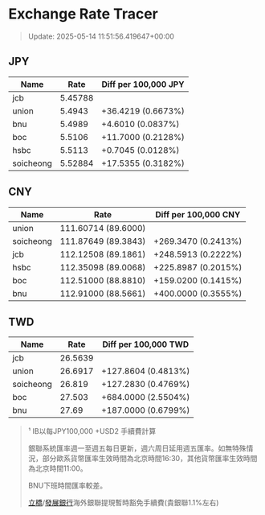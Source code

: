 # Exchange Rate Tracer

> Update: 2025-05-14 11:51:56.419647+00:00

## JPY

| Name      |    Rate | Diff per 100,000 JPY   |
|-----------|---------|------------------------|
| jcb       | 5.45788 |                        |
| union     | 5.4943  | +36.4219 (0.6673%)     |
| bnu       | 5.4989  | +4.6010 (0.0837%)      |
| boc       | 5.5106  | +11.7000 (0.2128%)     |
| hsbc      | 5.5113  | +0.7045 (0.0128%)      |
| soicheong | 5.52884 | +17.5355 (0.3182%)     |

## CNY

| Name      | Rate                | Diff per 100,000 CNY   |
|-----------|---------------------|------------------------|
| union     | 111.60714	(89.6000) |                        |
| soicheong | 111.87649	(89.3843) | +269.3470 (0.2413%)    |
| jcb       | 112.12508	(89.1861) | +248.5913 (0.2222%)    |
| hsbc      | 112.35098	(89.0068) | +225.8987 (0.2015%)    |
| boc       | 112.51000	(88.8810) | +159.0200 (0.1415%)    |
| bnu       | 112.91000	(88.5661) | +400.0000 (0.3555%)    |

## TWD

| Name      |    Rate | Diff per 100,000 TWD   |
|-----------|---------|------------------------|
| jcb       | 26.5639 |                        |
| union     | 26.6917 | +127.8604 (0.4813%)    |
| soicheong | 26.819  | +127.2830 (0.4769%)    |
| boc       | 27.503  | +684.0000 (2.5504%)    |
| bnu       | 27.69   | +187.0000 (0.6799%)    |


> ¹ IB以每JPY100,000 +USD2 手續費計算
>
> 銀聯系統匯率週一至週五每日更新，週六周日延用週五匯率。如無特殊情況，部分歐系貨幣匯率生效時間為北京時間16:30，其他貨幣匯率生效時間為北京時間11:00。
>
> BNU下班時間匯率較差。
>
> [立橋](https://www.wlbank.com.mo/uploads/ueditor/file/20181211/1544536513900230.pdf)/[發展銀行](https://www.mdb.com.mo/Service_Charges_20230728.pdf)海外銀聯提現暫時豁免手續費(貴銀聯1.1%左右)

